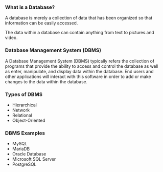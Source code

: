 ### What is a Database?

A database is merely a collection of data that has been organized so that information can be easily accessed. 

The data within a database can contain anything from text to pictures and video.

### Database Management System (DBMS)
A Database Management System (DBMS) typically refers the collection of programs that provide the ability to access and control the database as well as enter, manipulate, and display data within the database. End users and other
applications will interact with this software in order to add or make changes to the data within the database.

### Types of DBMS

* Hierarchical
* Network
* Relational
* Object-Oriented
  
### DBMS Examples

* MySQL
* MariaDB
* Oracle Database
* Microsoft SQL Server
* PostgreSQL
